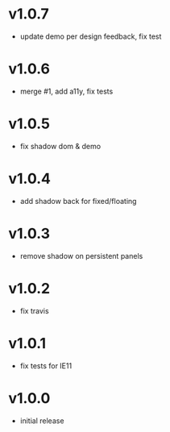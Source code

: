 v1.0.7
==================
* update demo per design feedback, fix test

v1.0.6
==================
* merge #1, add a11y, fix tests

v1.0.5
==================
* fix shadow dom & demo

v1.0.4
==================
* add shadow back for fixed/floating

v1.0.3
==================
* remove shadow on persistent panels

v1.0.2
==================
* fix travis

v1.0.1
==================
* fix tests for IE11

v1.0.0
==================
* initial release
